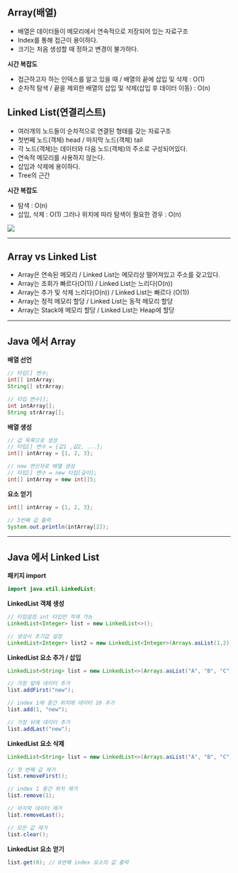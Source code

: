 ## Array(배열)
- 배열은 데이터들이 메모리에서 연속적으로 저장되어 있는 자료구조
- Index를 통해 접근이 용이하다.
- 크기는 처음 생성할 때 정하고 변경이 불가하다.

**시간 복잡도**
- 접근하고자 하는 인덱스를 알고 있을 때 / 배열의 끝에 삽입 및 삭제 : O(1)
- 순차적 탐색 / 끝을 제외한 배열의 삽입 및 삭제(삽입 후 데이터 이동) : O(n)



## Linked List(연결리스트)
- 여러개의 노드들이 순차적으로 연결된 형태를 갖는 자료구조
- 첫번째 노드(객체) head / 마지막 노드(객체) tail
- 각 노드(객체)는 데이터와 다음 노드(객체)의 주소로 구성되어있다.
- 연속적 메모리를 사용하지 않는다.
- 삽입과 삭제에 용이하다.
- Tree의 근간

**시간 복잡도**
- 탐색 : O(n)
- 삽입, 삭제 : O(1)
그러나 위치에 따라 탐색이 필요한 경우 : O(n)

![](https://velog.velcdn.com/images/i-am-jiwon/post/59364524-0c2d-425a-8c28-8b6b1ad208b7/image.png)

---
## Array vs Linked List
- Array은 연속된 메모리 / Linked List는 메모리상 떨어져있고 주소를 갖고있다.
- Array는 조회가 빠르다(O(1)) / Linked List는 느리다(O(n))
- Array는 추가 및 삭제 느리다(O(n)) / Linked List는 빠르다 (O(1))
- Array는 정적 메모리 할당 / Linked List는 동적 메모리 할당
- Array는 Stack에 메모리 할당 / Linked List는 Heap에 할당

---

## Java 에서 Array
**배열 선언**
```java
// 타입[] 변수;
int[] intArray;
String[] strArray;

// 타입 변수[];
int intArray[];
String strArray[];
```
**배열 생성**
```java
// 값 목록으로 생성
// 타입[] 변수 = {값1 ,값2, ...};
int[] intArray = {1, 2, 3};

// new 연산자로 배열 생성
// 타입[] 변수 = new 타입[길이];
int[] intArray = new int[]5;
```

**요소 얻기**
```java
int[] intArray = {1, 2, 3};

// 3번째 값 출력
System.out.println(intArray[2]);
```

---

## Java 에서 Linked List
**패키지 import**
```java
import java.util.LinkedList;
```
**LinkedList 객체 생성**
```java
// 타입설정 int 타입만 적재 가능
LinkedList<Integer> list = new LinkedList<>();

// 생성시 초기값 설정
LinkedList<Integer> list2 = new LinkedList<Integer>(Arrays.asList(1,2));
```
**LinkedList 요소 추가 / 삽입**
```java
LinkedList<String> list = new LinkedList<>(Arrays.asList("A", "B", "C")));

// 가장 앞에 데이터 추가
list.addFirst("new");

// index 1에 중간 위치에 데이터 10 추가
list.add(1, "new");

// 가장 뒤에 데이터 추가
list.addLast("new");
```
**LinkedList 요소 삭제**
```java
LinkedList<String> list = new LinkedList<>(Arrays.asList("A", "B", "C")));

// 첫 번째 값 제거
list.removeFirst();

// index 1 중간 위치 제거
list.remove(1);

// 마지막 데이터 제거
list.removeLast();

// 모든 값 제거
list.clear();
```
**LinkedList 요소 얻기**

```java
list.get(0); // 0번째 index 요소의 값 출력
```
